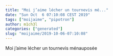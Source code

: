 ```yaml
---
title: "Moi j’aime lécher un tournevis mé..."
date: "Sun Oct  6 07:10:08 CEST 2019"
tags: ["moijaime", "pipotron"]
author: m1ch3l
categories: ["generated"]
slug: "moijaime/2019-10-06-07:10:08"
---
```


Moi j’aime lécher un tournevis ménauposée
